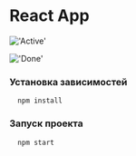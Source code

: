 # React App

!['Active'](./images/active.jpg)

!['Done'](./images/done.jpg)


### Установка зависимостей
      npm install
   
   
### Запуск проекта
      npm start
